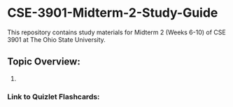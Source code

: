 # CSE-3901-Midterm-2-Study-Guide
This repository contains study materials for Midterm 2 (Weeks 6-10) of CSE 3901 at The Ohio State University.
## Topic Overview:
1. 

### Link to Quizlet Flashcards: 
